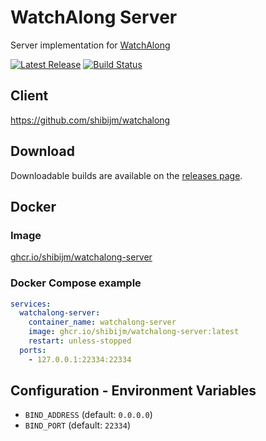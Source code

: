 # WatchAlong Server

Server implementation for [WatchAlong](https://github.com/shibijm/watchalong)

[![Latest Release](https://img.shields.io/github/v/release/shibijm/watchalong-server?label=Latest%20Release)](https://github.com/shibijm/watchalong-server/releases/latest)
[![Build Status](https://img.shields.io/github/actions/workflow/status/shibijm/watchalong-server/release.yml?label=Build&logo=github)](https://github.com/shibijm/watchalong-server/actions/workflows/release.yml)

## Client

https://github.com/shibijm/watchalong

## Download

Downloadable builds are available on the [releases page](https://github.com/shibijm/watchalong-server/releases).

## Docker

### Image

[ghcr.io/shibijm/watchalong-server](https://ghcr.io/shibijm/watchalong-server)

### Docker Compose example

```yaml
services:
  watchalong-server:
    container_name: watchalong-server
    image: ghcr.io/shibijm/watchalong-server:latest
    restart: unless-stopped
  ports:
    - 127.0.0.1:22334:22334
```

## Configuration - Environment Variables

- `BIND_ADDRESS` (default: `0.0.0.0`)
- `BIND_PORT` (default: `22334`)
